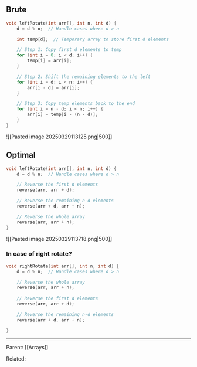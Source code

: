 
## **Brute**

```cpp
void leftRotate(int arr[], int n, int d) {
    d = d % n;  // Handle cases where d > n

    int temp[d];  // Temporary array to store first d elements

    // Step 1: Copy first d elements to temp
    for (int i = 0; i < d; i++) {
        temp[i] = arr[i];
    }

    // Step 2: Shift the remaining elements to the left
    for (int i = d; i < n; i++) {
        arr[i - d] = arr[i];
    }

    // Step 3: Copy temp elements back to the end
    for (int i = n - d; i < n; i++) {
        arr[i] = temp[i - (n - d)];
    }
}
```


![[Pasted image 20250329113125.png|500]]
## Optimal

```cpp
void leftRotate(int arr[], int n, int d) {
    d = d % n;  // Handle cases where d > n

    // Reverse the first d elements
    reverse(arr, arr + d);

    // Reverse the remaining n-d elements
    reverse(arr + d, arr + n);

    // Reverse the whole array
    reverse(arr, arr + n);
}
```

![[Pasted image 20250329113718.png|500]]


### In case of right rotate?

```cpp
void rightRotate(int arr[], int n, int d) {
    d = d % n;  // Handle cases where d > n

    // Reverse the whole array
    reverse(arr, arr + n);
    
    // Reverse the first d elements
    reverse(arr, arr + d);

    // Reverse the remaining n-d elements
    reverse(arr + d, arr + n);

}
```


___
Parent: [[Arrays]]

Related: 
